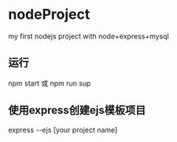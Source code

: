 # nodeProject
my first nodejs project with node+express+mysql

## 运行
  npm start 
  或 npm run sup

## 使用express创建ejs模板项目
  express --ejs [your project name]
